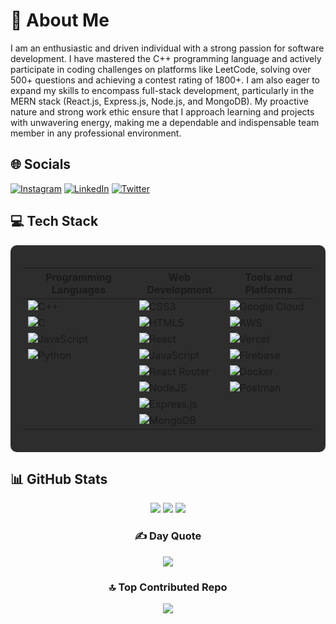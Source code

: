 # 💫 About Me
I am an enthusiastic and driven individual with a strong passion for software development. I have mastered the C++ programming language and actively participate in coding challenges on platforms like LeetCode, solving over 500+ questions and achieving a contest rating of 1800+. I am also eager to expand my skills to encompass full-stack development, particularly in the MERN stack (React.js, Express.js, Node.js, and MongoDB). My proactive nature and strong work ethic ensure that I approach learning and projects with unwavering energy, making me a dependable and indispensable team member in any professional environment.

## 🌐 Socials
[![Instagram](https://img.shields.io/badge/Instagram-%23E4405F.svg?logo=Instagram&logoColor=white)](https://www.instagram.com/soy_yo_manikanta/) 
[![LinkedIn](https://img.shields.io/badge/LinkedIn-%230077B5.svg?logo=linkedin&logoColor=white)](https://www.linkedin.com/in/manikanta-662b3322b/) 
[![Twitter](https://img.shields.io/badge/Twitter-%231DA1F2.svg?logo=Twitter&logoColor=white)](https://twitter.com/manikanta1922?s=11&t=VUKOrecp24SIw5wzyEGi1g)

## 💻 Tech Stack

<div align="center" style="background-color:#2D2D2D; padding: 20px; border-radius: 10px;">

| **Programming Languages** | **Web Development** | **Tools and Platforms** |
|---------------------------|---------------------|-------------------------|
| ![C++](https://img.shields.io/badge/c++-%2300599C.svg?style=for-the-badge&logo=c%2B%2B&logoColor=white) | ![CSS3](https://img.shields.io/badge/css3-%231572B6.svg?style=for-the-badge&logo=css3&logoColor=white) | ![Google Cloud](https://img.shields.io/badge/GoogleCloud-%234285F4.svg?style=for-the-badge&logo=google-cloud&logoColor=white) |
| ![C](https://img.shields.io/badge/c-%2300599C.svg?style=for-the-badge&logo=c&logoColor=white) | ![HTML5](https://img.shields.io/badge/html5-%23E34F26.svg?style=for-the-badge&logo=html5&logoColor=white) | ![AWS](https://img.shields.io/badge/AWS-%23FF9900.svg?style=for-the-badge&logo=amazon-aws&logoColor=white) |
| ![JavaScript](https://img.shields.io/badge/javascript-%23323330.svg?style=for-the-badge&logo=javascript&logoColor=%23F7DF1E) | ![React](https://img.shields.io/badge/react-%2320232a.svg?style=for-the-badge&logo=react&logoColor=%2361DAFB) | ![Vercel](https://img.shields.io/badge/vercel-%23000000.svg?style=for-the-badge&logo=vercel&logoColor=white) |
| ![Python](https://img.shields.io/badge/python-3670A0?style=for-the-badge&logo=python&logoColor=ffdd54) | ![JavaScript](https://img.shields.io/badge/javascript-%23323330.svg?style=for-the-badge&logo=javascript&logoColor=%23F7DF1E) | ![Firebase](https://img.shields.io/badge/firebase-%23039BE5.svg?style=for-the-badge&logo=firebase) |
| | ![React Router](https://img.shields.io/badge/React_Router-CA4245?style=for-the-badge&logo=react-router&logoColor=white) | ![Docker](https://img.shields.io/badge/docker-%230db7ed.svg?style=for-the-badge&logo=docker&logoColor=white) |
| | ![NodeJS](https://img.shields.io/badge/node.js-6DA55F?style=for-the-badge&logo=node.js&logoColor=white) | ![Postman](https://img.shields.io/badge/Postman-FF6C37?style=for-the-badge&logo=postman&logoColor=white) |
| | ![Express.js](https://img.shields.io/badge/express.js-%23404d59.svg?style=for-the-badge&logo=express&logoColor=%2361DAFB) | |
| | ![MongoDB](https://img.shields.io/badge/MongoDB-%234ea94b.svg?style=for-the-badge&logo=mongodb&logoColor=white) | |

</div>

## 📊 GitHub Stats
<div align="center">

![](https://github-readme-stats.vercel.app/api?username=soyyomani&theme=radical&hide_border=false&include_all_commits=false&count_private=false)
![](https://github-readme-streak-stats.herokuapp.com/?user=soyyomani&theme=radical&hide_border=false)
![](https://github-readme-stats.vercel.app/api/top-langs/?username=soyyomani&theme=radical&hide_border=false&include_all_commits=false&count_private=false&layout=compact)

### ✍️ Day Quote
![](https://quotes-github-readme.vercel.app/api?type=horizontal&theme=radical)

### 🔝 Top Contributed Repo
![](https://github-contributor-stats.vercel.app/api?username=soyyomani&limit=5&theme=radical&combine_all_yearly_contributions=true)

</div>

 
